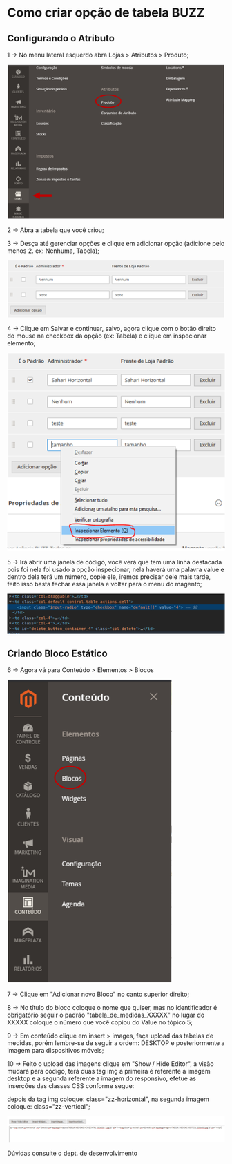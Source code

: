 # Como criar opção de tabela BUZZ

## Configurando o Atributo

1 -> No menu lateral esquerdo abra Lojas > Atributos > Produto;

![opção do atributo](https://github.com/Buzz-Dev-Web/Tutoriais/blob/master/Magento_2/22%20-%20Como%20criar%20opcao%20de%20tabela%20BUZZ/images/imagem1.png)

2 -> Abra a tabela que você criou;

3 -> Desça até gerenciar opções e clique em adicionar opção (adicione pelo menos 2. ex: Nenhuma, Tabela);

![opção do atributo](https://github.com/Buzz-Dev-Web/Tutoriais/blob/master/Magento_2/22%20-%20Como%20criar%20opcao%20de%20tabela%20BUZZ/images/imagem2.png)

4 -> Clique em Salvar e continuar, salvo, agora clique com o botão direito do mouse na checkbox da opção (ex: Tabela) e clique em inspecionar elemento;

![opção do atributo](https://github.com/Buzz-Dev-Web/Tutoriais/blob/master/Magento_2/22%20-%20Como%20criar%20opcao%20de%20tabela%20BUZZ/images/imagem3.png)

5 -> Irá abrir uma janela de código, você verá que tem uma linha destacada pois foi nela foi usado a opção inspecionar, nela haverá uma palavra value e dentro dela terá um número, copie ele, iremos precisar dele mais tarde, feito isso basta fechar essa janela e voltar para o menu do magento;

![opção do atributo](https://github.com/Buzz-Dev-Web/Tutoriais/blob/master/Magento_2/22%20-%20Como%20criar%20opcao%20de%20tabela%20BUZZ/images/imagem4.png)

## Criando Bloco Estático

6 -> Agora vá para Conteúdo > Elementos > Blocos

![opção do bloco](https://github.com/Buzz-Dev-Web/Tutoriais/blob/master/Magento_2/22%20-%20Como%20criar%20opcao%20de%20tabela%20BUZZ/images/imagem5.png)

7 -> Clique em "Adicionar novo Bloco" no canto superior direito;

8 -> No título do bloco coloque o nome que quiser, mas no identificador é obrigatório seguir o padrão "tabela_de_medidas_XXXXX" no lugar do XXXXX coloque o número que você copiou do Value no tópico 5;

9 -> Em conteúdo clique em insert > images, faça upload das tabelas de medidas, porém lembre-se de seguir a ordem: DESKTOP e posteriormente a imagem para dispositivos móveis;

10 -> Feito o upload das imagens clique em "Show / Hide Editor", a visão mudará para código, terá duas tag img a primeira é referente a imagem desktop e a segunda referente a imagem do responsivo, efetue as inserções das classes CSS conforme segue: 

depois da tag img coloque: class="zz-horizontal", na segunda imagem coloque: class="zz-vertical";

![opção do bloco](https://github.com/Buzz-Dev-Web/Tutoriais/blob/master/Magento_2/22%20-%20Como%20criar%20opcao%20de%20tabela%20BUZZ/images/imagem6.png)


Dúvidas consulte o dept. de desenvolvimento